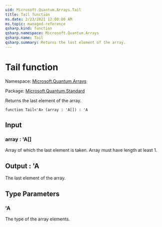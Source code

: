 ```yaml
---
uid: Microsoft.Quantum.Arrays.Tail
title: Tail function
ms.date: 2/23/2021 12:00:00 AM
ms.topic: managed-reference
qsharp.kind: function
qsharp.namespace: Microsoft.Quantum.Arrays
qsharp.name: Tail
qsharp.summary: Returns the last element of the array.
---
```


# Tail function

Namespace: [Microsoft.Quantum.Arrays](xref:Microsoft.Quantum.Arrays)

Package: [Microsoft.Quantum.Standard](https://nuget.org/packages/Microsoft.Quantum.Standard)


Returns the last element of the array.

```qsharp
function Tail<'A> (array : 'A[]) : 'A
```


## Input

### array : 'A[]

Array of which the last element is taken. Array must have length at least 1.



## Output : 'A

The last element of the array.

## Type Parameters

### 'A

The type of the array elements.
